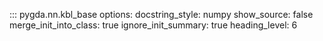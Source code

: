 ::: pygda.nn.kbl_base
    options:
      docstring_style: numpy
      show_source: false
      merge_init_into_class: true
      ignore_init_summary: true
      heading_level: 6